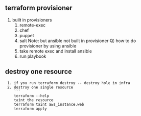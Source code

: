 ## terraform provisioner 
   1. built in provisioners
       1. remote-exec
       2. chef
       3. puppet
       4. salt 
     Note: but ansible not built in provisioner 
     Q) how to do provisioner by using ansible
         1. take remote exec and install ansible 
         2. run playbook
## destroy one resource 
     1. if you run terraform destroy -- destroy hole in infra 
     2. destroy one single resource 
        ```
        terraform --help
        taint the resource 
        terraform taint aws_instance.web
        terraform apply 